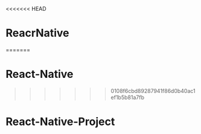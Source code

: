 <<<<<<< HEAD
# ReacrNative
=======
# React-Native
>>>>>>> 0108f6cbd89287941f86d0b40ac1ef1b5b81a7fb
# React-Native-Project
